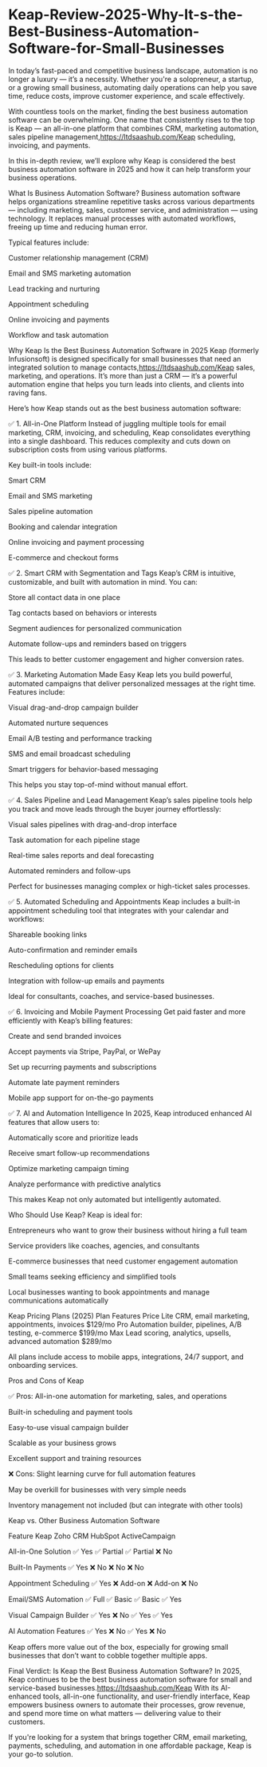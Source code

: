 # Keap-Review-2025-Why-It-s-the-Best-Business-Automation-Software-for-Small-Businesses


In today’s fast-paced and competitive business landscape, automation is no longer a luxury — it’s a necessity. Whether you're a solopreneur, a startup, or a growing small business, automating daily operations can help you save time, reduce costs, improve customer experience, and scale effectively.

With countless tools on the market, finding the best business automation software can be overwhelming. One name that consistently rises to the top is Keap — an all-in-one platform that combines CRM, marketing automation, sales pipeline management,https://ltdsaashub.com/Keap scheduling, invoicing, and payments.

In this in-depth review, we’ll explore why Keap is considered the best business automation software in 2025 and how it can help transform your business operations.

What Is Business Automation Software?
Business automation software helps organizations streamline repetitive tasks across various departments — including marketing, sales, customer service, and administration — using technology. It replaces manual processes with automated workflows, freeing up time and reducing human error.

Typical features include:

Customer relationship management (CRM)

Email and SMS marketing automation

Lead tracking and nurturing

Appointment scheduling

Online invoicing and payments

Workflow and task automation

Why Keap Is the Best Business Automation Software in 2025
Keap (formerly Infusionsoft) is designed specifically for small businesses that need an integrated solution to manage contacts,https://ltdsaashub.com/Keap sales, marketing, and operations. It’s more than just a CRM — it’s a powerful automation engine that helps you turn leads into clients, and clients into raving fans.

Here’s how Keap stands out as the best business automation software:

✅ 1. All-in-One Platform
Instead of juggling multiple tools for email marketing, CRM, invoicing, and scheduling, Keap consolidates everything into a single dashboard. This reduces complexity and cuts down on subscription costs from using various platforms.

Key built-in tools include:

Smart CRM

Email and SMS marketing

Sales pipeline automation

Booking and calendar integration

Online invoicing and payment processing

E-commerce and checkout forms

✅ 2. Smart CRM with Segmentation and Tags
Keap’s CRM is intuitive, customizable, and built with automation in mind. You can:

Store all contact data in one place

Tag contacts based on behaviors or interests

Segment audiences for personalized communication

Automate follow-ups and reminders based on triggers

This leads to better customer engagement and higher conversion rates.

✅ 3. Marketing Automation Made Easy
Keap lets you build powerful, automated campaigns that deliver personalized messages at the right time. Features include:

Visual drag-and-drop campaign builder

Automated nurture sequences

Email A/B testing and performance tracking

SMS and email broadcast scheduling

Smart triggers for behavior-based messaging

This helps you stay top-of-mind without manual effort.

✅ 4. Sales Pipeline and Lead Management
Keap’s sales pipeline tools help you track and move leads through the buyer journey effortlessly:

Visual sales pipelines with drag-and-drop interface

Task automation for each pipeline stage

Real-time sales reports and deal forecasting

Automated reminders and follow-ups

Perfect for businesses managing complex or high-ticket sales processes.

✅ 5. Automated Scheduling and Appointments
Keap includes a built-in appointment scheduling tool that integrates with your calendar and workflows:

Shareable booking links

Auto-confirmation and reminder emails

Rescheduling options for clients

Integration with follow-up emails and payments

Ideal for consultants, coaches, and service-based businesses.

✅ 6. Invoicing and Mobile Payment Processing
Get paid faster and more efficiently with Keap’s billing features:

Create and send branded invoices

Accept payments via Stripe, PayPal, or WePay

Set up recurring payments and subscriptions

Automate late payment reminders

Mobile app support for on-the-go payments

✅ 7. AI and Automation Intelligence
In 2025, Keap introduced enhanced AI features that allow users to:

Automatically score and prioritize leads

Receive smart follow-up recommendations

Optimize marketing campaign timing

Analyze performance with predictive analytics

This makes Keap not only automated but intelligently automated.

Who Should Use Keap?
Keap is ideal for:

Entrepreneurs who want to grow their business without hiring a full team

Service providers like coaches, agencies, and consultants

E-commerce businesses that need customer engagement automation

Small teams seeking efficiency and simplified tools

Local businesses wanting to book appointments and manage communications automatically

Keap Pricing Plans (2025)
Plan	Features	Price
Lite	CRM, email marketing, appointments, invoices	$129/mo
Pro	Automation builder, pipelines, A/B testing, e-commerce	$199/mo
Max	Lead scoring, analytics, upsells, advanced automation	$289/mo

All plans include access to mobile apps, integrations, 24/7 support, and onboarding services.

Pros and Cons of Keap

✅ Pros:
All-in-one automation for marketing, sales, and operations

Built-in scheduling and payment tools

Easy-to-use visual campaign builder

Scalable as your business grows

Excellent support and training resources

❌ Cons:
Slight learning curve for full automation features

May be overkill for businesses with very simple needs

Inventory management not included (but can integrate with other tools)

Keap vs. Other Business Automation Software

Feature	Keap	Zoho CRM	HubSpot	ActiveCampaign

All-in-One Solution	✅ Yes	✅ Partial	✅ Partial	❌ No

Built-In Payments	✅ Yes	❌ No	❌ No	❌ No

Appointment Scheduling	✅ Yes	❌ Add-on	❌ Add-on	❌ No

Email/SMS Automation	✅ Full	✅ Basic	✅ Basic	✅ Yes

Visual Campaign Builder	✅ Yes	❌ No	✅ Yes	✅ Yes

AI Automation Features	✅ Yes	❌ No	✅ Yes	❌ No

Keap offers more value out of the box, especially for growing small businesses that don’t want to cobble together multiple apps.

Final Verdict: Is Keap the Best Business Automation Software?
In 2025, Keap continues to be the best business automation software for small and service-based businesses.https://ltdsaashub.com/Keap With its AI-enhanced tools, all-in-one functionality, and user-friendly interface, Keap empowers business owners to automate their processes, grow revenue, and spend more time on what matters — delivering value to their customers.

If you're looking for a system that brings together CRM, email marketing, payments, scheduling, and automation in one affordable package, Keap is your go-to solution.

